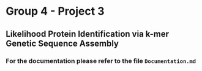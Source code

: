 # Group 4 - Project 3

## Likelihood Protein Identification via k-mer Genetic Sequence Assembly

### For the documentation please refer to the file ``Documentation.md``